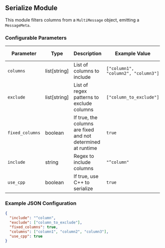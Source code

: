 <!--
SPDX-FileCopyrightText: Copyright (c) 2022-2024, NVIDIA CORPORATION & AFFILIATES. All rights reserved.
SPDX-License-Identifier: Apache-2.0

Licensed under the Apache License, Version 2.0 (the "License");
you may not use this file except in compliance with the License.
You may obtain a copy of the License at

http://www.apache.org/licenses/LICENSE-2.0

Unless required by applicable law or agreed to in writing, software
distributed under the License is distributed on an "AS IS" BASIS,
WITHOUT WARRANTIES OR CONDITIONS OF ANY KIND, either express or implied.
See the License for the specific language governing permissions and
limitations under the License.
-->

## Serialize Module

This module filters columns from a `MultiMessage` object, emitting a `MessageMeta`.

### Configurable Parameters

| Parameter       | Type         | Description                                                  | Example Value                       | Default Value         |
|-----------------|--------------|--------------------------------------------------------------|-------------------------------------|-----------------------|
| `columns`       | list[string] | List of columns to include                                   | `["column1", "column2", "column3"]`   | `None`                |
| `exclude`       | list[string] | List of regex patterns to exclude columns                    | `["column_to_exclude"]`               | `[r'^ID$', r'^_ts_']` |
| `fixed_columns` | boolean         | If true, the columns are fixed and not determined at runtime | `true`                                | `true`                |
| `include`       | string       | Regex to include columns                                     | `"^column"`                           | `None`                |
| `use_cpp`       | boolean         | If true, use C++ to serialize                                | `true`                                | `false`               |

### Example JSON Configuration

```json
{
  "include": "^column",
  "exclude": ["column_to_exclude"],
  "fixed_columns": true,
  "columns": ["column1", "column2", "column3"],
  "use_cpp": true
}
```
